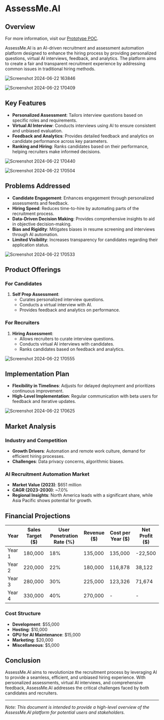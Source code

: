 # AssessMe.AI

## Overview
For more information, visit our [Prototype POC](https://youtu.be/CAHjdSgKo1Y).

AssessMe.AI is an AI-driven recruitment and assessment automation platform designed to enhance the hiring process by providing personalized questions, virtual AI interviews, feedback, and analytics. The platform aims to create a fair and transparent recruitment experience by addressing common issues in traditional hiring methods.

![Screenshot 2024-06-22 163846](https://github.com/sumionochi/Assessment.AI/assets/89721628/bdb6f8b9-92ff-44e5-9ec5-a91891680cb9)

![Screenshot 2024-06-22 170409](https://github.com/sumionochi/Assessment.AI/assets/89721628/0619a6a2-7859-4e0e-a46e-95e49e60a4b7)

## Key Features

- **Personalized Assessment**: Tailors interview questions based on specific roles and requirements.
- **Virtual AI Interview**: Conducts interviews using AI to ensure consistent and unbiased evaluation.
- **Feedback and Analytics**: Provides detailed feedback and analytics on candidate performance across key parameters.
- **Ranking and Hiring**: Ranks candidates based on their performance, helping recruiters make informed decisions.

![Screenshot 2024-06-22 170440](https://github.com/sumionochi/Assessment.AI/assets/89721628/a405e16f-6173-41d9-9e40-aabd83d78c9b)

![Screenshot 2024-06-22 170504](https://github.com/sumionochi/Assessment.AI/assets/89721628/a25b846e-b033-4e74-ad07-a5a8a6f2fc88)

## Problems Addressed

- **Candidate Engagement**: Enhances engagement through personalized assessments and feedback.
- **Hiring Speed**: Reduces time-to-hire by automating parts of the recruitment process.
- **Data-Driven Decision Making**: Provides comprehensive insights to aid in objective decision-making.
- **Bias and Rigidity**: Mitigates biases in resume screening and interviews through AI automation.
- **Limited Visibility**: Increases transparency for candidates regarding their application status.

![Screenshot 2024-06-22 170533](https://github.com/sumionochi/Assessment.AI/assets/89721628/8fa39f5d-c681-4e8d-852e-50d598ad0b6c)

## Product Offerings

### For Candidates
1. **Self Prep Assessment**:
   - Curates personalized interview questions.
   - Conducts a virtual interview with AI.
   - Provides feedback and analytics on performance.

### For Recruiters
1. **Hiring Assessment**:
   - Allows recruiters to curate interview questions.
   - Conducts virtual AI interviews with candidates.
   - Ranks candidates based on feedback and analytics.

![Screenshot 2024-06-22 170555](https://github.com/sumionochi/Assessment.AI/assets/89721628/46872d7c-f458-43d6-bd7b-1e7a7a40d4e8)

## Implementation Plan

- **Flexibility in Timelines**: Adjusts for delayed deployment and prioritizes continuous improvement.
- **High-Level Implementation**: Regular communication with beta users for feedback and iterative updates.

![Screenshot 2024-06-22 170625](https://github.com/sumionochi/Assessment.AI/assets/89721628/fa205dae-6939-40e2-8aa2-07b9621d2a65)

## Market Analysis

### Industry and Competition
- **Growth Drivers**: Automation and remote work culture, demand for efficient hiring processes.
- **Challenges**: Data privacy concerns, algorithmic biases.

### AI Recruitment Automation Market
- **Market Value (2023)**: $651 million
- **CAGR (2023-2030)**: ~7.0%
- **Regional Insights**: North America leads with a significant share, while Asia Pacific shows potential for growth.

## Financial Projections

| Year  | Sales Target ($) | User Penetration Rate (%) | Revenue ($) | Cost per Year ($) | Net Profit ($) |
|-------|-------------------|---------------------------|-------------|-------------------|----------------|
| Year 1| 180,000           | 18%                       | 135,000     | 135,000           | -22,500        |
| Year 2| 220,000           | 22%                       | 180,000     | 116,878           | 38,122         |
| Year 3| 280,000           | 30%                       | 225,000     | 123,326           | 71,674         |
| Year 4| 330,000           | 40%                       | 270,000     | -                 | -              |

### Cost Structure
- **Development**: $55,000
- **Hosting**: $10,000
- **GPU for AI Maintenance**: $15,000
- **Marketing**: $20,000
- **Miscellaneous**: $5,000

## Conclusion

AssessMe.AI aims to revolutionize the recruitment process by leveraging AI to provide a seamless, efficient, and unbiased hiring experience. With personalized assessments, virtual AI interviews, and comprehensive feedback, AssessMe.AI addresses the critical challenges faced by both candidates and recruiters.

---

*Note: This document is intended to provide a high-level overview of the AssessMe.AI platform for potential users and stakeholders.*

